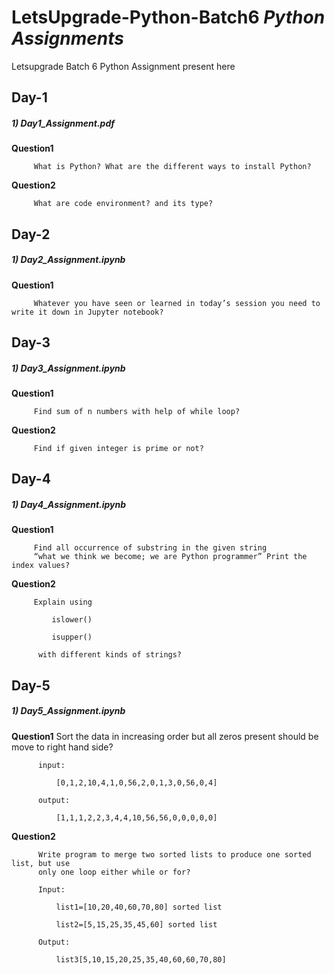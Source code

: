 # LetsUpgrade-Python-Batch6 *Python Assignments*
Letsupgrade Batch 6 Python Assignment present here

## **Day-1**

##### 1) Day1_Assignment.pdf
   **Question1**
   
         What is Python? What are the different ways to install Python?
         
   **Question2**
   
         What are code environment? and its type?
   


## **Day-2**

##### 1) Day2_Assignment.ipynb
   **Question1**
   
         Whatever you have seen or learned in today’s session you need to write it down in Jupyter notebook?
         
         
## **Day-3**

##### 1) Day3_Assignment.ipynb
   **Question1**
   
         Find sum of n numbers with help of while loop?
         
   **Question2**
   
         Find if given integer is prime or not?  
         
## **Day-4**

##### 1) Day4_Assignment.ipynb
   **Question1**
   
         Find all occurrence of substring in the given string 
         “what we think we become; we are Python programmer” Print the index values?
         
   **Question2**
   
         Explain using

             islower()

             isupper()

          with different kinds of strings?
          
          
## **Day-5**

##### 1) Day5_Assignment.ipynb
   **Question1**
          Sort the data in increasing order but all zeros present should be move to right hand side?
          
          input:
          
              [0,1,2,10,4,1,0,56,2,0,1,3,0,56,0,4]
              
          output:
          
              [1,1,1,2,2,3,4,4,10,56,56,0,0,0,0,0]
         
   **Question2**
   
          Write program to merge two sorted lists to produce one sorted list, but use 
          only one loop either while or for?
          
          Input:
          
              list1=[10,20,40,60,70,80] sorted list
         
              list2=[5,15,25,35,45,60] sorted list
          
          Output:
  
              list3[5,10,15,20,25,35,40,60,60,70,80]

